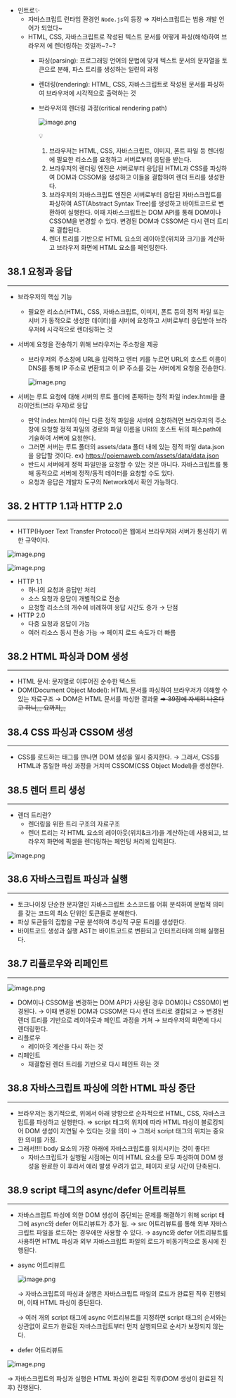 - 인트로✨
    - 자바스크립트 런타임 환경인 `Node.js`의 등장
    ⇒ 자바스크립트는 범용 개발 언어가 되었다~
    - HTML, CSS, 자바스크립트로 작성된 텍스트 문서를 어떻게 파싱(해석)하여 브라우저
    에 렌더링하는 것일까~?~?
        - 파싱(parsing): 프로그래밍 언어의 문법에 맞게 텍스트 문서의 문자열을 토큰으로 분해, 파스 트리를 생성하는 일련의 과정
        - 렌더링(rendering): HTML, CSS, 자바스크립트로 작성된 문서를 파싱하여 브라우저에 시각적으로 출력하는 것
        - 브라우저의 렌더링 과정(critical rendering path)
            
            ![image.png](https://prod-files-secure.s3.us-west-2.amazonaws.com/f5df682a-74e3-4369-9892-f9b16406d42d/6542d362-a20e-49a9-871d-5ab9d783c6e6/image.png)
            
            <aside>
            💡
            
            1. 브라우저는 HTML, CSS, 자바스크립트, 이미지, 폰트 파일 등 렌더링에 필요한 리소스를 요청하고 서버로부터 응답을 받는다.
            2. 브라우저의 렌더링 엔진은 서버로부터 응답된 HTML과 CSS를 파싱하여 DOM과 CSSOM을 생성하고 이들을 결합하여 렌더 트리를 생성한다.
            3. 브라우저의 자바스크립트 엔진은 서버로부터 응답된 자바스크립트를 파싱하여 AST(Abstract Syntax Tree)를 생성하고 바이트코드로 변환하여 실행한다. 이때 자바스크립트는 DOM API를 통해 DOM이나 CSSOM을 변경할 수 있다. 변경된 DOM과 CSSOM은 다시 렌더 트리로 결합된다.
            4. 렌더 트리를 기반으로 HTML 요소의 레이아웃(위치와 크기)을 계산하고 브라우저 화면에 HTML 요소를 페인팅한다.
            </aside>
            

## 38.1 요청과 응답

---

- 브라우저의 핵심 기능
    - 필요한 리소스(HTML, CSS, 자바스크립트, 이미지, 폰트 등의 정적 파일 또는 서버
    가 동적으로 생성한 데이터)를 서버에 요청하고 서버로부터 응답받아 브라우저에 시각적으로 렌더링하는 것
- 서버에 요청을 전송하기 위해 브라우저는 주소창을 제공
    - 브라우저의 주소창에 URL을 입력하고 엔터 키를 누르면 URL의 호스트 이름이 DNS를 통해 IP 주소로 변환되고 이 IP 주소를 갖는 서버에게 요청을 전송한다.
        
        ![image.png](https://prod-files-secure.s3.us-west-2.amazonaws.com/f5df682a-74e3-4369-9892-f9b16406d42d/c720e658-acaf-4804-a7e4-35c49eed6652/image.png)
        
- 서버는 루트 요청에 대해 서버의 루트 폴더에 존재하는 정적 파일 index.html을 클라이언트(브라
우저)로 응답
    - 만약 index.html이 아닌 다른 정적 파일을 서버에 요청하려면 브라우저의 주소창에 요청할 정적 파일의 경로와 파일 이름을 URI의 호스트 뒤의 패스path에 기술하여 서버에 요청한다.
    - 그러면 서버는 루트 폴더의 assets/data 폴더 내에 있는 정적 파일 data.json을 응답할 것이다.
    ex) https://poiemaweb.com/assets/data/data.json
    - 반드시 서버에게 정적 파일만을 요청할 수 있는 것은 아니다. 자바스크립트를 통해 동적으로 서버에 정적/동적 데이터를 요청할 수도 있다.
    - 요청과 응답은 개발자 도구의 Network에서 확인 가능하다.

## 38. 2 HTTP 1.1과 HTTP 2.0

---

- HTTP(Hyoer Text Transfer Protocol)은 웹에서 브라우저와 서버가 통신하기 위한 규약이다.

![image.png](https://prod-files-secure.s3.us-west-2.amazonaws.com/f5df682a-74e3-4369-9892-f9b16406d42d/90578bfc-3dc8-4f2d-842d-639283e694a7/image.png)

![image.png](https://prod-files-secure.s3.us-west-2.amazonaws.com/f5df682a-74e3-4369-9892-f9b16406d42d/0f05b5cb-c5a1-4d67-873d-1c1720bbce59/image.png)

- HTTP 1.1
    - 하나의 요청과 응답만 처리
    - 소스 요청과 응답이 개별적으로 전송
    - 요청할 리소스의 개수에 비례하여 응답 시간도 증가 → 단점
- HTTP 2.0
    - 다중 요청과 응답이 가능
    - 여러 리소스 동시 전송 가능 → 페이지 로드 속도가 더 빠름

## 38.2 HTML 파싱과 DOM 생성

---

- HTML 문서: 문자열로 이루어진 순수한 텍스트
- DOM(Document Object Model): HTML 문서를 파싱하여 브라우저가 이해할 수 있는 자료구조
→ DOM은 HTML 문서를 파싱한 결과물
    ~~⇒ 39장에 자세히 나온다고 하니,,, 요까지,,,~~

## 38.4 CSS 파싱과 CSSOM 생성

---

- CSS를 로드하는 태그를 만나면 DOM 생성을 일시 중지한다.
→ 그래서, CSS를 HTML과 동일한 파싱 과정을 거치며 CSSOM(CSS Object Model)을 생성한다.

## 38.5 렌더 트리 생성

---

- 렌더 트리란?
    - 렌더링을 위한 트리 구조의 자료구조
    - 렌더 트리는 각 HTML 요소의 레이아웃(위치&크기)을 계산하는데 사용되고, 브라우저 화면에 픽셀을 렌더링하는 페인팅 처리에 입력된다.

![image.png](https://prod-files-secure.s3.us-west-2.amazonaws.com/f5df682a-74e3-4369-9892-f9b16406d42d/6d4b3c6b-d998-4aad-b757-7e3615228a6f/image.png)

## 38.6 자바스크립트 파싱과 실행

---

- 토크나이징
단순한 문자열인 자바스크립트 소스코드를 어휘 분석하여 문법적 의미를 갖는 코드의 최소 단위인 토큰들로 분해한다.
- 파싱
토큰들의 집합을 구문 분석하여 추상적 구문 트리를 생성한다.
- 바이트코드 생성과 실행
AST는 바이트코드로 변환되고 인터프리터에 의해 실행된다.

## 38.7 리플로우와 리페인트

---

![image.png](https://prod-files-secure.s3.us-west-2.amazonaws.com/f5df682a-74e3-4369-9892-f9b16406d42d/96d82b68-e5af-4cc1-8e59-20ddc21f21d2/image.png)

- DOM이나 CSSOM을 변경하는 DOM API가 사용된 경우 DOM이나 CSSOM이 변경된다. 
→ 이때 변경된 DOM과 CSSOM은 다시 렌더 트리로 결합되고 
→ 변경된 렌더 트리를 기반으로 레이아웃과 페인트 과정을 거쳐 
→ 브라우저의 화면에 다시 렌더링한다.
- 리플로우
    - 레이아웃 계산을 다시 하는 것
- 리페인트
    - 재결합된 렌더 트리를 기반으로 다시 페인트 하는 것

## 38.8 자바스크립트 파싱에 의한 HTML 파싱 중단

---

- 브라우저는 동기적으로, 위에서 아래 방향으로 순차적으로 HTML, CSS, 자바스크립트를 파싱하고 실행한다.
⇒ script 태그의 위치에 따라 HTML 파싱이 블로킹되어 DOM 생성이 지연될 수 있다는 것을 의미
     → 그래서 script 태그의 위치는 중요한 의미를 가짐.
- 그래서!!!! body 요소의 가장 아래에 자바스크립트를 위치시키는 것이 좋다!!
    - 자바스크립트가 실행될 시점에는 이미 HTML 요소를 모두 파싱하여 DOM 생성을 완료한 이
    후라서 에러 발생 우려가 없고, 페이지 로딩 시간이 단축된다.

## 38.9 script 태그의 async/defer 어트리뷰트

---

- 자바스크립트 파싱에 의한 DOM 생성이 중단되는 문제를 해결하기 위해 script 태그에 async와  defer 어트리뷰트가 추가 됨.
→ src 어트리뷰트를 통해 외부 자바스크립트 파일을 로드하는 경우에만 사용할 수 있다.
→  async와 defer 어트리뷰트를 사용하면 HTML 파싱과 외부 자바스크립트 파일의 로드가 비동기적으로 동시에 진행된다.
- async 어트리뷰트
    
    ![image.png](https://prod-files-secure.s3.us-west-2.amazonaws.com/f5df682a-74e3-4369-9892-f9b16406d42d/ba7b535c-3cf3-483e-920b-a95ccb774b26/image.png)
    
    → 자바스크립트의 파싱과 실행은 자바스크립트 파일의 로드가 완료된 직후 진행되며, 이때 HTML 파싱이 중단된다.
    
    → 여러 개의 script 태그에 async 어트리뷰트를 지정하면 script 태그의 순서와는 상관없이 로드가 완료된 자바스크립트부터 먼저 실행되므로 순서가 보장되지 않는다.
    
- defer 어트리뷰트

![image.png](https://prod-files-secure.s3.us-west-2.amazonaws.com/f5df682a-74e3-4369-9892-f9b16406d42d/553682b5-76e6-44b4-9c5e-2e5030d3a812/image.png)

→ 자바스크립트의 파싱과 실행은 HTML 파싱이 완료된 직후(DOM 생성이 완료된 직후) 진행된다.